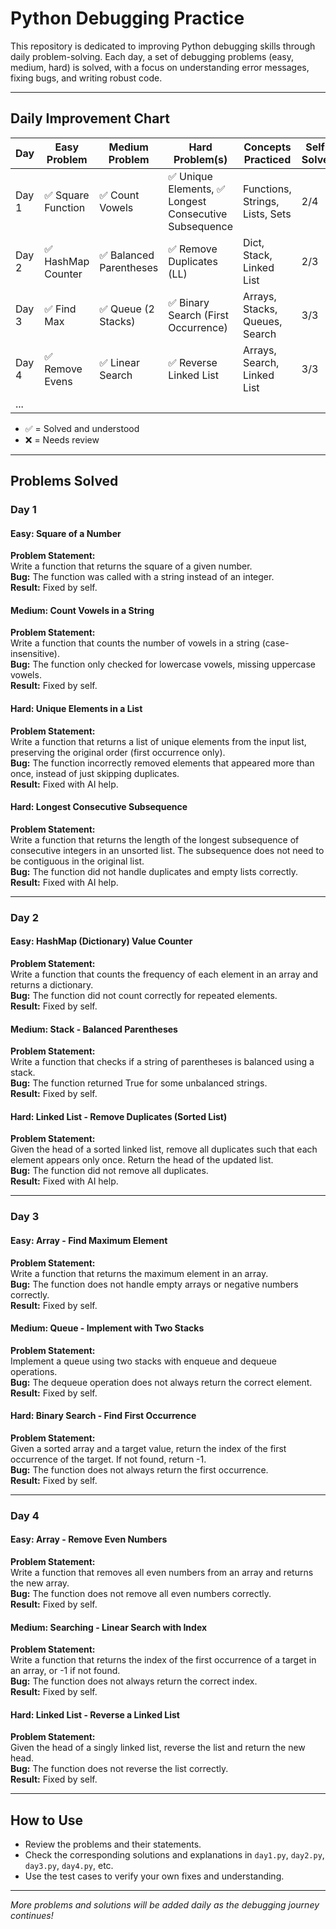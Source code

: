 # Python Debugging Practice

This repository is dedicated to improving Python debugging skills through daily problem-solving. Each day, a set of debugging problems (easy, medium, hard) is solved, with a focus on understanding error messages, fixing bugs, and writing robust code.

---

## Daily Improvement Chart

| Day   | Easy Problem         | Medium Problem           | Hard Problem(s)                        | Concepts Practiced                | Self-Solved | AI Helped | Notes/Progress                          |
|-------|----------------------|--------------------------|-----------------------------------------|------------------------------------|-------------|-----------|------------------------------------------|
| Day 1 | ✅ Square Function   | ✅ Count Vowels          | ✅ Unique Elements, ✅ Longest Consecutive Subsequence | Functions, Strings, Lists, Sets   | 2/4         | 2/4      | Needed help with hard problems           |
| Day 2 | ✅ HashMap Counter   | ✅ Balanced Parentheses   | ✅ Remove Duplicates (LL)                | Dict, Stack, Linked List           | 2/3         | 1/3      | Needed help with linked list pointers    |
| Day 3 | ✅ Find Max          | ✅ Queue (2 Stacks)       | ✅ Binary Search (First Occurrence)      | Arrays, Stacks, Queues, Search     | 3/3         | 0/3      | Solved all problems independently       |
| Day 4 | ✅ Remove Evens      | ✅ Linear Search          | ✅ Reverse Linked List                   | Arrays, Search, Linked List        | 3/3         | 0/3      | Solved all problems independently       |
| ...   |                      |                          |                                         |                                    |             |           |                                          |

- ✅ = Solved and understood
- ❌ = Needs review

---

## Problems Solved

### Day 1

#### Easy: Square of a Number
**Problem Statement:**  
Write a function that returns the square of a given number.  
**Bug:** The function was called with a string instead of an integer.  
**Result:** Fixed by self.

#### Medium: Count Vowels in a String
**Problem Statement:**  
Write a function that counts the number of vowels in a string (case-insensitive).  
**Bug:** The function only checked for lowercase vowels, missing uppercase vowels.  
**Result:** Fixed by self.

#### Hard: Unique Elements in a List
**Problem Statement:**  
Write a function that returns a list of unique elements from the input list, preserving the original order (first occurrence only).  
**Bug:** The function incorrectly removed elements that appeared more than once, instead of just skipping duplicates.  
**Result:** Fixed with AI help.

#### Hard: Longest Consecutive Subsequence
**Problem Statement:**  
Write a function that returns the length of the longest subsequence of consecutive integers in an unsorted list. The subsequence does not need to be contiguous in the original list.  
**Bug:** The function did not handle duplicates and empty lists correctly.  
**Result:** Fixed with AI help.

---

### Day 2

#### Easy: HashMap (Dictionary) Value Counter
**Problem Statement:**  
Write a function that counts the frequency of each element in an array and returns a dictionary.  
**Bug:** The function did not count correctly for repeated elements.  
**Result:** Fixed by self.

#### Medium: Stack - Balanced Parentheses
**Problem Statement:**  
Write a function that checks if a string of parentheses is balanced using a stack.  
**Bug:** The function returned True for some unbalanced strings.  
**Result:** Fixed by self.

#### Hard: Linked List - Remove Duplicates (Sorted List)
**Problem Statement:**  
Given the head of a sorted linked list, remove all duplicates such that each element appears only once. Return the head of the updated list.  
**Bug:** The function did not remove all duplicates.  
**Result:** Fixed with AI help.

---

### Day 3

#### Easy: Array - Find Maximum Element
**Problem Statement:**  
Write a function that returns the maximum element in an array.  
**Bug:** The function does not handle empty arrays or negative numbers correctly.  
**Result:** Fixed by self.

#### Medium: Queue - Implement with Two Stacks
**Problem Statement:**  
Implement a queue using two stacks with enqueue and dequeue operations.  
**Bug:** The dequeue operation does not always return the correct element.  
**Result:** Fixed by self.

#### Hard: Binary Search - Find First Occurrence
**Problem Statement:**  
Given a sorted array and a target value, return the index of the first occurrence of the target. If not found, return -1.  
**Bug:** The function does not always return the first occurrence.  
**Result:** Fixed by self.

---

### Day 4

#### Easy: Array - Remove Even Numbers
**Problem Statement:**  
Write a function that removes all even numbers from an array and returns the new array.  
**Bug:** The function does not remove all even numbers correctly.  
**Result:** Fixed by self.

#### Medium: Searching - Linear Search with Index
**Problem Statement:**  
Write a function that returns the index of the first occurrence of a target in an array, or -1 if not found.  
**Bug:** The function does not always return the correct index.  
**Result:** Fixed by self.

#### Hard: Linked List - Reverse a Linked List
**Problem Statement:**  
Given the head of a singly linked list, reverse the list and return the new head.  
**Bug:** The function does not reverse the list correctly.  
**Result:** Fixed by self.

---

## How to Use

- Review the problems and their statements.
- Check the corresponding solutions and explanations in `day1.py`, `day2.py`, `day3.py`, `day4.py`, etc.
- Use the test cases to verify your own fixes and understanding.

---

*More problems and solutions will be added daily as the debugging journey continues!*